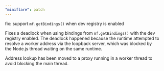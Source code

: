 ```yaml
---
"miniflare": patch
---
```


fix: support `mf.getBindings()` when dev registry is enabled

Fixes a deadlock when using bindings from `mf.getBindings()` with the dev registry enabled. The deadlock happened because the runtime attempted to resolve a worker address via the loopback server, which was blocked by the Node.js thread waiting on the same runtime.

Address lookup has been moved to a proxy running in a worker thread to avoid blocking the main thread.
